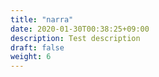 ```yaml
---
title: "narra"
date: 2020-01-30T00:38:25+09:00
description: Test description
draft: false
weight: 6
---
```

